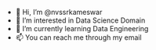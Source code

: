 - 👋 Hi, I’m @nvssrkameswar
- 👀 I’m interested in Data Science Domain
- 🌱 I’m currently learning Data Engineering
- 📫 You can reach me through my email

<!---
nvssrkameswar/nvssrkameswar is a ✨ special ✨ repository because its `README.md` (this file) appears on your GitHub profile.
You can click the Preview link to take a look at your changes.
--->
